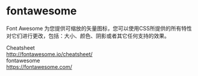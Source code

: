 # fontawesome
Font Awesome 为您提供可缩放的矢量图标，您可以使用CSS所提供的所有特性对它们进行更改，包括：大小、颜色、阴影或者其它任何支持的效果。

Cheatsheet  
     http://fontawesome.io/cheatsheet/  
fontawesome  
https://fontawesome.com/
